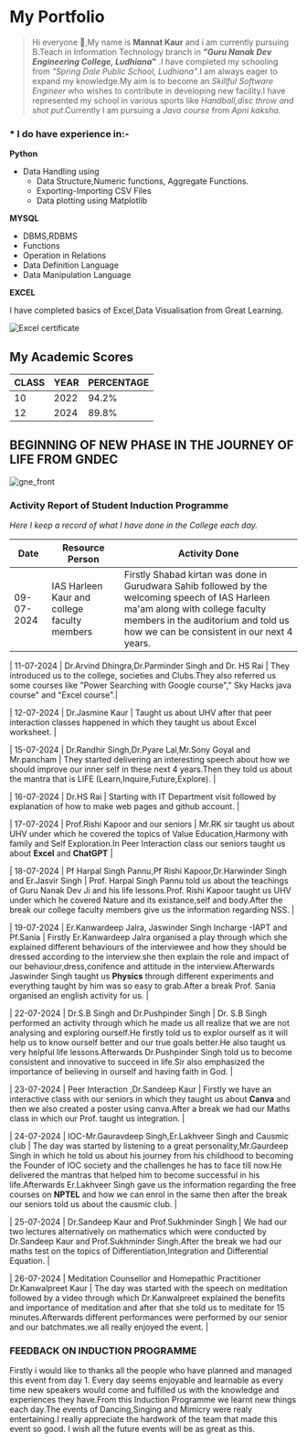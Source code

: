 # My Portfolio
>Hi everyone :wave:,My name is **Mannat Kaur** and i am currently pursuing B.Teach in Information Technology branch in **_"Guru Nanak Dev Engineering College, Ludhiana_"** .I have completed my schooling from *"Spring Dale Public School, Ludhiana"*.I am always eager to expand my knowledge.My aim is to become an *Skillful Software Engineer* who wishes to contribute in developing new facility.I have represented my school in various sports like _Handball,disc throw and shot put_.Currently I am pursuing a *Java course* from *Apni kaksha*.

### * I do have experience in:-
**Python**
 * Data Handling using
   * Data Structure,Numeric functions, Aggregate Functions.
   * Exporting-Importing CSV Files
   * Data plotting using Matplotlib
     
**MYSQL**
  * DBMS,RDBMS
  * Functions 
  * Operation in Relations
  * Data Definition Language 
  * Data Manipulation Language
  
**EXCEL**

I have completed basics of Excel,Data Visualisation from Great Learning.

![Excel certificate](https://github.com/user-attachments/assets/adb7874d-801f-4bb5-8159-4550580cafb6)
    

## My Academic Scores

| CLASS | YEAR | PERCENTAGE |
|-----|----|----------|
| 10 | 2022 | 94.2% |
| 12 | 2024 | 89.8% |

## BEGINNING OF NEW PHASE IN THE JOURNEY OF LIFE FROM GNDEC
![gne_front](https://github.com/user-attachments/assets/f702350c-47b1-4e44-8751-7ec1862df583)

### Activity Report of Student Induction Programme
_Here I keep a record of what I have done in the College each day._

| Date | Resource Person | Activity Done |
|------|-----------------|---------------|
| 09-07-2024 | IAS Harleen Kaur and college faculty members | Firstly Shabad kirtan was done in Gurudwara Sahib followed by the welcoming speech of IAS Harleen ma'am along with college faculty members in the auditorium and told us how we can be consistent in our next 4 years. |

| 11-07-2024 | Dr.Arvind Dhingra,Dr.Parminder Singh and Dr. HS Rai | They introduced us to the college, societies and Clubs.They also referred us some courses like "Power Searching with Google course"," Sky Hacks java course" and "Excel course".|

| 12-07-2024 | Dr.Jasmine Kaur | Taught us about UHV after that peer interaction classes happened in which they taught us about Excel worksheet. |

| 15-07-2024 | Dr.Randhir Singh,Dr.Pyare Lal,Mr.Sony Goyal and Mr.pancham | They started  delivering an interesting speech about how we should improve our inner self in these next 4 years.Then they told us about the mantra that is LIFE (Learn,Inquire,Future,Explore). |

| 16-07-2024 | Dr.HS Rai | Starting with IT Department visit followed by explanation of how to make web pages and github account. |

| 17-07-2024 | Prof.Rishi Kapoor and our seniors | Mr.RK sir taught us about UHV under which he covered the topics of Value Education,Harmony with family and Self Exploration.In Peer Interaction class our seniors taught us about **Excel** and **ChatGPT** |

| 18-07-2024 | Pf Harpal Singh Pannu,Pf Rishi Kapoor,Dr.Harwinder Singh and Er.Jasvir Singh | Prof. Harpal Singh Pannu told us about the teachings of Guru Nanak Dev Ji and his life lessons.Prof. Rishi Kapoor taught us UHV under which he covered Nature and its existance,self and body.After the break our college faculty members give us the information regarding NSS. |

| 19-07-2024 | Er.Kanwardeep Jalra, Jaswinder Singh Incharge -IAPT and Pf.Sania | Firstly Er.Kanwardeep Jalra organised a play through which she explained different behaviours of the interviewee and how they should be dressed according to the interview.she then explain the role and impact of our behaviour,dress,conifence and attitude in the interview.Afterwards Jaswinder Singh taught us **Physics** through different experiments and everything taught by him was so easy to grab.After a break Prof. Sania organised an english activity for us. |

| 22-07-2024 | Dr.S.B Singh and Dr.Pushpinder Singh | Dr. S.B Singh performed an activity through which he made us all realize that we are not analysing and exploring ourself.He firstly told us to explor ourself as it will help us to know ourself better and our true goals better.He also taught us very helpful life lessons.Afterwards Dr.Pushpinder Singh told us to become consistent and innovative to succeed in life.Sir also emphasized the importance of believing in ourself and having faith in God. |

| 23-07-2024 | Peer Interaction ,Dr.Sandeep Kaur | Firstly we have an interactive class with our seniors in which they taught us about **Canva** and then we also created a poster using canva.After a break we had our Maths class in which our Prof. taught us integration. |

| 24-07-2024 | IOC-Mr.Gauravdeep Singh,Er.Lakhveer Singh and Causmic club | The day was started by listening to a great personality,Mr.Gaurdeep Singh in which he told us about his journey from his childhood to becoming the Founder of IOC society and the challenges he has to face till now.He delivered the mantras that helped him to become successful in his life.Afterwards Er.Lakhveer Singh gave us the information regarding the free courses on **NPTEL** and how we can enrol in the same then after the break our seniors told us about the causmic club. |

| 25-07-2024 | Dr.Sandeep Kaur and Prof.Sukhminder Singh | We had our two lectures alternatively on mathematics which were conducted by Dr.Sandeep Kaur and Prof.Sukhminder Singh.After the break we had our maths test on the topics of Differentiation,Integration and Differential Equation. |

| 26-07-2024 | Meditation Counsellor and Homepathic Practitioner Dr.Kanwalpreet Kaur | The day was started with the speech on meditation followed by a video through which Dr.Kanwalpreet explained the benefits and importance of meditation and after that she told us to meditate for 15 minutes.Afterwards different performances were performed by our senior and our batchmates.we all really enjoyed the event. |

### FEEDBACK ON INDUCTION PROGRAMME
Firstly i would like to thanks all the people who have planned and managed this event from day 1. Every day seems enjoyable and learnable as every time new speakers would come and fulfilled us with the knowledge and experiences they have.From this Induction Programme we learnt new things each day.The events of Dancing,Singing and Mimicry were realy entertaining.I really appreciate the hardwork of the team that made this event so good. I wish all the future events will be as great as this.
